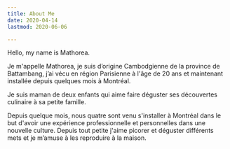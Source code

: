 ```yaml
---
title: About Me
date: 2020-04-14
lastmod: 2020-06-06

---
```

Hello, my name is Mathorea.

<!--more-->

Je m'appelle Mathorea, je suis d’origine Cambodgienne de la province de Battambang, j’ai vécu en région Parisienne à l'âge de 20 ans et maintenant installée depuis quelques mois à Montréal.

Je suis maman de deux enfants qui aime faire déguster ses découvertes culinaire à sa petite famille.

Depuis quelque mois, nous quatre sont venu s'installer à Montréal dans le but d'avoir une expérience professionnelle et personnelles dans une nouvelle culture.
Depuis tout petite j'aime picorer et déguster différents mets et je m’amuse à les reproduire à la maison.